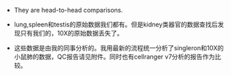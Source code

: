- They are head-to-head comparisons.

- lung,spleen和testis的原始数据我们都有。但是kidney类器官的数据查找后发现只有我们的，10X的原始数据丢失了。

- 这些数据是由我的同事分析的。我用最新的流程统一分析了singleron和10X的小鼠肺的数据，QC报告请见附件。同时也有cellranger v7分析的报告作为比较。